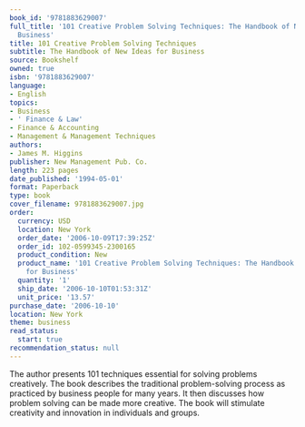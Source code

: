 ```yaml
---
book_id: '9781883629007'
full_title: '101 Creative Problem Solving Techniques: The Handbook of New Ideas for
  Business'
title: 101 Creative Problem Solving Techniques
subtitle: The Handbook of New Ideas for Business
source: Bookshelf
owned: true
isbn: '9781883629007'
language:
- English
topics:
- Business
- ' Finance & Law'
- Finance & Accounting
- Management & Management Techniques
authors:
- James M. Higgins
publisher: New Management Pub. Co.
length: 223 pages
date_published: '1994-05-01'
format: Paperback
type: book
cover_filename: 9781883629007.jpg
order:
  currency: USD
  location: New York
  order_date: '2006-10-09T17:39:25Z'
  order_id: 102-0599345-2300165
  product_condition: New
  product_name: '101 Creative Problem Solving Techniques: The Handbook of New Ideas
    for Business'
  quantity: '1'
  ship_date: '2006-10-10T01:53:31Z'
  unit_price: '13.57'
purchase_date: '2006-10-10'
location: New York
theme: business
read_status:
  start: true
recommendation_status: null
---
```

The author presents 101 techniques essential for solving problems creatively. The book describes the traditional problem-solving process as practiced by business people for many years. It then discusses how problem solving can be made more creative. The book will stimulate creativity and innovation in individuals and groups.
